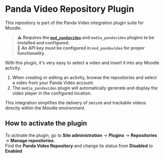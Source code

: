 # Panda Video Repository Plugin

This repository is part of the Panda Video integration plugin suite for Moodle.

> ⚠️ **Requires the [`mod_pandavideo`](https://github.com/seuusuario/mod_pandavideo) and `media_pandavideo` plugins to be installed and configured.**  
> 🔑 **An API key must be configured in `mod_pandavideo` for proper functionality.**

With this plugin, it's very easy to select a video and insert it into any Moodle activity.

1. When creating or editing an activity, browse the repositories and select a video from your Panda Video account.
2. The `media_pandavideo` plugin will automatically generate and display the video player in the configured location.

This integration simplifies the delivery of secure and trackable videos directly within the Moodle environment.

## How to activate the plugin

To activate the plugin, go to **Site administration** → **Plugins** → **Repositories** → **Manage repositories**.  
Find the **Panda Video Repository** and change its status from **Disabled** to **Enabled**
